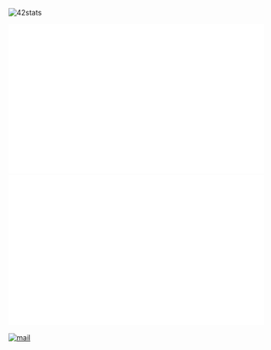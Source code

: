 ![42stats](https://badge42.vercel.app/api/v2/cl3vp66tw002509l1p3inopdr/stats?cursusId=21&coalitionId=11)

![overview](https://github.com/loaki/github_stats/blob/master/generated/overview.svg#gh-dark-mode-only)
![languages](https://github.com/loaki/github_stats/blob/master/generated/languages.svg#gh-dark-mode-only)

[![mail](https://img.shields.io/badge/mail-loaki.dev%40gmail.com-21262d?LabelColor=363b42&style=for-the-badge&logo=gmail)](mailto:loaki.dev@gmail.com)
